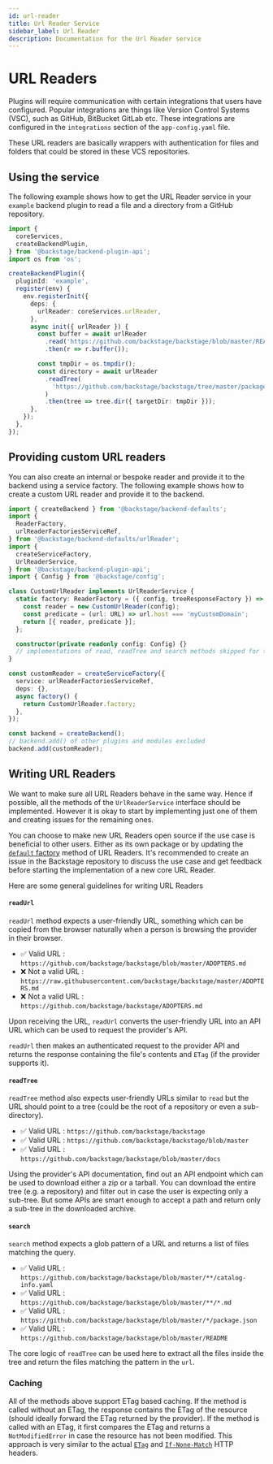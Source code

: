 ```yaml
---
id: url-reader
title: Url Reader Service
sidebar_label: Url Reader
description: Documentation for the Url Reader service
---
```


# URL Readers

Plugins will require communication with certain integrations that users have configured. Popular integrations are things like Version Control Systems (VSC), such as GitHub, BitBucket GitLab etc. These integrations are configured in the `integrations` section of the `app-config.yaml` file.

These URL readers are basically wrappers with authentication for files and folders that could be stored in these VCS repositories.

## Using the service

The following example shows how to get the URL Reader service in your `example` backend plugin to read a file and a directory from a GitHub repository.

```ts
import {
  coreServices,
  createBackendPlugin,
} from '@backstage/backend-plugin-api';
import os from 'os';

createBackendPlugin({
  pluginId: 'example',
  register(env) {
    env.registerInit({
      deps: {
        urlReader: coreServices.urlReader,
      },
      async init({ urlReader }) {
        const buffer = await urlReader
          .read('https://github.com/backstage/backstage/blob/master/README.md')
          .then(r => r.buffer());

        const tmpDir = os.tmpdir();
        const directory = await urlReader
          .readTree(
            'https://github.com/backstage/backstage/tree/master/packages/backend',
          )
          .then(tree => tree.dir({ targetDir: tmpDir }));
      },
    });
  },
});
```

## Providing custom URL readers

You can also create an internal or bespoke reader and provide it to the backend using a service factory. The following example shows how to create a custom URL reader and provide it to the backend.

```ts title="packages/backend/src/index.ts"
import { createBackend } from '@backstage/backend-defaults';
import {
  ReaderFactory,
  urlReaderFactoriesServiceRef,
} from '@backstage/backend-defaults/urlReader';
import {
  createServiceFactory,
  UrlReaderService,
} from '@backstage/backend-plugin-api';
import { Config } from '@backstage/config';

class CustomUrlReader implements UrlReaderService {
  static factory: ReaderFactory = ({ config, treeResponseFactory }) => {
    const reader = new CustomUrlReader(config);
    const predicate = (url: URL) => url.host === 'myCustomDomain';
    return [{ reader, predicate }];
  };

  constructor(private readonly config: Config) {}
  // implementations of read, readTree and search methods skipped for this example
}

const customReader = createServiceFactory({
  service: urlReaderFactoriesServiceRef,
  deps: {},
  async factory() {
    return CustomUrlReader.factory;
  },
});

const backend = createBackend();
// backend.add() of other plugins and modules excluded
backend.add(customReader);
```

## Writing URL Readers

We want to make sure all URL Readers behave in the same way. Hence if possible,
all the methods of the `UrlReaderService` interface should be implemented. However it
is okay to start by implementing just one of them and creating issues for the
remaining ones.

You can choose to make new URL Readers open source if the use case is beneficial to other users. Either as its own package or by updating the
[`default` factory](https://github.com/backstage/backstage/blob/ce2ca68f07ad3334401d3277b989bf145b728a64/packages/backend-defaults/src/entrypoints/urlReader/lib/UrlReaders.ts#L82-L102)
method of URL Readers. It's recommended to create an issue in the Backstage repository to discuss the use case and get feedback before starting the implementation of a new core URL Reader.

Here are some general guidelines for writing URL Readers

#### `readUrl`

`readUrl` method expects a user-friendly URL, something which can be copied from
the browser naturally when a person is browsing the provider in their browser.

- ✅ Valid URL :
  `https://github.com/backstage/backstage/blob/master/ADOPTERS.md`
- ❌ Not a valid URL :
  `https://raw.githubusercontent.com/backstage/backstage/master/ADOPTERS.md`
- ❌ Not a valid URL : `https://github.com/backstage/backstage/ADOPTERS.md`

Upon receiving the URL, `readUrl` converts the user-friendly URL into an API URL
which can be used to request the provider's API.

`readUrl` then makes an authenticated request to the provider API and returns the response containing the file's contents and `ETag` (if the provider supports it).

#### `readTree`

`readTree` method also expects user-friendly URLs similar to `read` but the URL
should point to a tree (could be the root of a repository or even a
sub-directory).

- ✅ Valid URL : `https://github.com/backstage/backstage`
- ✅ Valid URL : `https://github.com/backstage/backstage/blob/master`
- ✅ Valid URL : `https://github.com/backstage/backstage/blob/master/docs`

Using the provider's API documentation, find out an API endpoint which can be
used to download either a zip or a tarball. You can download the entire tree
(e.g. a repository) and filter out in case the user is expecting only a
sub-tree. But some APIs are smart enough to accept a path and return only a
sub-tree in the downloaded archive.

#### `search`

`search` method expects a glob pattern of a URL and returns a list of files
matching the query.

- ✅ Valid URL :
  `https://github.com/backstage/backstage/blob/master/**/catalog-info.yaml`
- ✅ Valid URL : `https://github.com/backstage/backstage/blob/master/**/*.md`
- ✅ Valid URL :
  `https://github.com/backstage/backstage/blob/master/*/package.json`
- ✅ Valid URL : `https://github.com/backstage/backstage/blob/master/README`

The core logic of `readTree` can be used here to extract all the files inside
the tree and return the files matching the pattern in the `url`.

### Caching

All of the methods above support ETag based caching. If the method is called
without an ETag, the response contains the ETag of the resource (should ideally
forward the ETag returned by the provider). If the method is called with an
ETag, it first compares the ETag and returns a `NotModifiedError` in case the
resource has not been modified. This approach is very similar to the actual
[`ETag`](https://developer.mozilla.org/en-US/docs/Web/HTTP/Headers/ETag) and
[`If-None-Match`](https://developer.mozilla.org/en-US/docs/Web/HTTP/Headers/If-None-Match)
HTTP headers.

